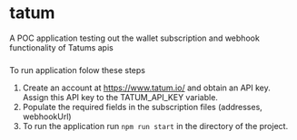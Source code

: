 # tatum
A POC application testing out the wallet subscription and webhook functionality of Tatums apis 

###
To run application folow these steps

1. Create an account at https://www.tatum.io/ and obtain an API key. Assign this API key to the TATUM_API_KEY variable.
2. Populate the required fields in the subscription files (addresses, webhookUrl)
3. To run the application run `npm run start` in the directory of the project.
